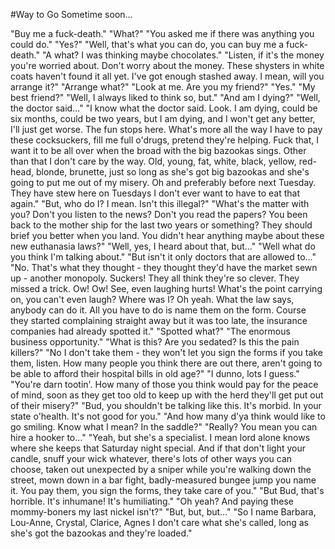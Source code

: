 #Way to Go
Sometime soon...

"Buy me a fuck-death."
"What?"
"You asked me if there was anything you could do."
"Yes?"
"Well, that's what you can do, you can buy me a fuck-death."
"A what? I was thinking maybe chocolates."
"Listen, if it's the money you're worried about. Don't worry about the money. These shysters in white coats haven't found it all yet. I've got enough stashed away. I mean, will you arrange it?"
"Arrange what?"
"Look at me. Are you my friend?"
"Yes."
"My best friend?"
"Well, I always liked to think so, but."
"And am I dying?"
"Well, the doctor said..."
"I know what the doctor said. Look. I am dying, could be six months, could be two years, but I am dying, and I won't get any better, I'll just get worse. The fun stops here. What's more all the way I have to pay these cocksuckers, fill me full o'drugs, pretend they're helping. Fuck that, I want it to be all over when the broad with the big bazookas sings. Other than that I don't care by the way. Old, young, fat, white, black, yellow, red-head, blonde, brunette, just so long as she's got big bazookas and she's going to put me out of my misery. Oh and preferably before next Tuesday. They have stew here on Tuesdays I don't ever want to have to eat that again."
"But, who do I? I mean. Isn't this illegal?"
"What's the matter with you? Don't you listen to the news? Don't you read the papers? You been back to the mother ship for the last two years or something? They should brief you better when you land. You didn't hear anything maybe about these new euthanasia laws?"
"Well, yes, I heard about that, but..."
"Well what do you think I'm talking about."
"But isn't it only doctors that are allowed to..."
"No. That's what they thought - they thought they'd have the market sewn up - another monopoly. Suckers! They all think they're so clever. They missed a trick. Ow! Ow! See, even laughing hurts! What's the point carrying on, you can't even laugh? Where was I? Oh yeah. What the law says, anybody can do it. All you have to do is name them on the form. Course they started complaining straight away but it was too late, the insurance companies had already spotted it."
"Spotted what?"
"The enormous business opportunity."
"What is this? Are you sedated? Is this the pain killers?"
"No I don't take them - they won't let you sign the forms if you take them, listen. How many people you think there are out there, aren't going to be able to afford their hospital bills in old age?"
"I dunno, lots I guess."
"You're darn tootin'. How many of those you think would pay for the peace of mind, soon as they get too old to keep up with the herd they'll get put out of their misery?"
"Bud, you shouldn't be talking like this. It's morbid. In your state o'health. It's not good for you."
"And how many d'ya think would like to go smiling. Know what I mean? In the saddle?"
"Really? You mean you can hire a hooker to..."
"Yeah, but she's a specialist. I mean lord alone knows where she keeps that Saturday night special. And if that don't light your candle, snuff your wick whatever, there's lots of other ways you can choose, taken out unexpected by a sniper while you're walking down the street, mown down in a bar fight, badly-measured bungee jump you name it. You pay them, you sign the forms, they take care of you."
"But Bud, that's horrible. It's inhumane! It's humiliating."
"Oh yeah? And paying these mommy-boners my last nickel isn't?"
"But, but, but..."
"So I name Barbara, Lou-Anne, Crystal, Clarice, Agnes I don't care what she's called, long as she's got the bazookas and they're loaded." 